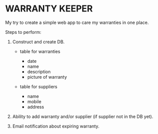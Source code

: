 # WARRANTY KEEPER

My try to create a simple web app to care my warranties in one place.

Steps to perform:

1. Construct and create DB.
	- table for warranties
	  - date
	  - name
	  - description
	  - picture of warranty
	  
	- table for suppliers
	  - name
	  - mobile
	  - address
	
2. Ability to add warranty and/or supplier (if supplier not in the DB yet).

3. Email notification about expiring warranty.

